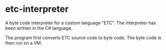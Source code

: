 # etc-interpreter
A byte code interpreter for a custom language "ETC".
The interpreter has been written in the C# language.

The program first converts ETC source code to byte code.
The byte code is then run on a VM.
